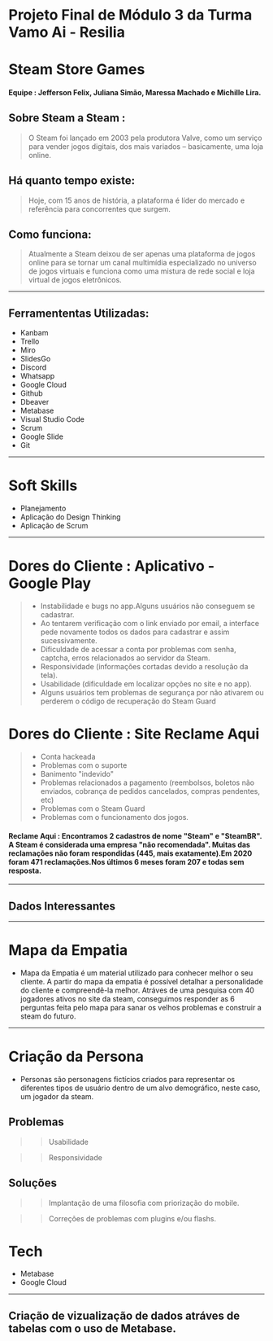 # Projeto Final de Módulo 3 da Turma Vamo Ai - Resilia 
# Steam Store Games 



#### Equipe : Jefferson Felix, Juliana Simão, Maressa Machado e Michille Lira.

## Sobre Steam a Steam : 
>O Steam foi lançado em 2003 pela produtora Valve, como um serviço para vender jogos digitais, dos mais variados – basicamente, uma loja online.

## Há quanto tempo existe: 
>Hoje, com 15 anos de história, a plataforma é líder do mercado e referência para concorrentes que surgem. 

## Como funciona: 
> Atualmente a Steam deixou de ser apenas uma plataforma de jogos online para se tornar um canal multimídia especializado no universo de jogos virtuais e funciona como uma mistura de rede social e loja virtual de jogos eletrônicos.
-------------

## Ferramententas Utilizadas: 
* Kanbam 
* Trello
* Miro
* SlidesGo
* Discord 
* Whatsapp 
* Google Cloud 
* Github
* Dbeaver 
* Metabase
* Visual Studio Code 
* Scrum 
* Google Slide
* Git
------------
# Soft Skills 
* Planejamento 
* Aplicação do Design Thinking 
* Aplicação de Scrum 
--------------
# Dores do Cliente : Aplicativo - Google Play 
 
> * Instabilidade e bugs no app.Alguns usuários não conseguem se cadastrar. 
> * Ao tentarem verificação com o link enviado por email, a interface pede novamente todos os dados para cadastrar e assim sucessivamente.
> * Dificuldade de acessar a conta por problemas com senha, captcha, erros relacionados ao servidor da Steam.
> * Responsividade (informações cortadas devido a resolução da tela).
> * Usabilidade (dificuldade em localizar opções no site e no app).
> * Alguns usuários tem problemas de segurança por não ativarem ou perderem o código de recuperação do Steam Guard


# Dores do Cliente : Site Reclame Aqui

> * Conta hackeada
> * Problemas com o suporte
> * Banimento "indevido"
> * Problemas relacionados a pagamento (reembolsos, boletos não enviados, cobrança de pedidos cancelados, compras pendentes, etc)
> * Problemas com o Steam Guard
> * Problemas com o funcionamento dos jogos.

 #### Reclame Aqui : Encontramos 2 cadastros de nome "Steam" e "SteamBR". A Steam é considerada uma empresa "não recomendada". Muitas das reclamações não foram respondidas (445, mais exatamente).Em 2020 foram 471 reclamações.Nos últimos 6 meses foram 207 e todas sem resposta.
---------

## Dados Interessantes 

______

# Mapa da Empatia

* Mapa da Empatia é um material utilizado para conhecer melhor o seu cliente. A partir do mapa da empatia é possível detalhar a personalidade do cliente e compreendê-la melhor. Atráves de uma pesquisa com 40 jogadores ativos no site da steam, conseguimos responder as 6 perguntas feita pelo mapa para sanar os velhos problemas e construir a steam do futuro. 


_________________

# Criação da Persona 

* Personas são personagens fictícios criados para representar os diferentes tipos de usuário dentro de um alvo demográfico, neste caso, um jogador da steam. 


## Problemas 
>> Usabilidade 

>> Responsividade

## Soluções 
>> Implantação de uma filosofia com priorização do mobile.

>> Correções de problemas com plugins e/ou flashs.


# Tech
* Metabase 
* Google Cloud
--------------


## Criação de vizualização de dados atráves de tabelas com o uso de Metabase.

